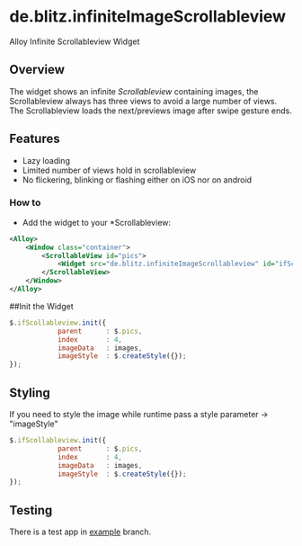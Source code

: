 # de.blitz.infiniteImageScrollableview
Alloy Infinite  Scrollableview Widget

## Overview
The widget shows an infinite *Scrollableview* containing images, the Scrollableview
always has three views to avoid a large number of views.
The Scrollableview loads the next/previews image after swipe gesture ends.


## Features
* Lazy loading
* Limited number of views hold in scrollableview
* No flickering, blinking or flashing either on iOS nor on android 


### How to

* Add the widget to your *Scrollableview:

```xml
<Alloy>
	<Window class="container">
		<ScrollableView id="pics">
			<Widget src="de.blitz.infiniteImageScrollableview" id="ifScollableview"></Widget>
		</ScrollableView>
	</Window>
</Alloy>
```

##Init the Widget

```javascript
$.ifScollableview.init({
            parent      : $.pics,
            index       : 4,
            imageData   : images,
            imageStyle  : $.createStyle({});
});
```


## Styling 

If you need to  style the image while runtime pass a style parameter -> "imageStyle"

```javascript
$.ifScollableview.init({
            parent      : $.pics,
            index       : 4,
            imageData   : images,
            imageStyle  : $.createStyle({});
});
```



## Testing
There is a test app in [example](https://github.com/MichelBahl/de.blitz.infiniteImageScrollableview/tree/example) branch.
